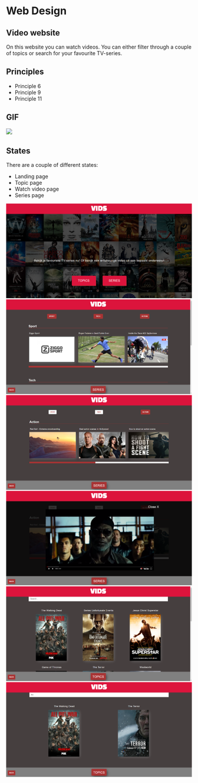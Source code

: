 # Web Design

## Video website

On this website you can watch videos. You can either filter through a couple of topics or search for your favourite TV-series.

## Principles

- Principle 6
- Principle 9
- Principle 11


## GIF 

![](https://github.com/RobinFrugte97/web-design/blob/master/screenshot/prototype3.gif)

## States

There are a couple of different states:

- Landing page
- Topic page
- Watch video page
- Series page

![](https://github.com/RobinFrugte97/web-design/blob/master/screenshot/Screenshot_1.png)
![](https://github.com/RobinFrugte97/web-design/blob/master/screenshot/Screenshot_2.png)
![](https://github.com/RobinFrugte97/web-design/blob/master/screenshot/Screenshot_3.png)
![](https://github.com/RobinFrugte97/web-design/blob/master/screenshot/Screenshot_4.png)
![](https://github.com/RobinFrugte97/web-design/blob/master/screenshot/Screenshot_5.png)
![](https://github.com/RobinFrugte97/web-design/blob/master/screenshot/Screenshot_6.png)
